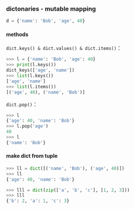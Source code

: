### dictonaries - mutable mapping
```python
d = {'name': 'Bob', 'age', 40}
```

#### methods
`dict.keys() & dict.values() & dict.items()`：
```python
>>> l = {'name': 'Bob', 'age': 40}
>>> print(l.keys())
dict_keys(['age', 'name'])
>>> list(l.keys())
['age', 'name']
>>> list(l.items())
[('age', 40), ('name', 'Bob')]
```
`dict.pop()`：
```python
>>> l
{'age': 40, 'name': 'Bob'}
>>> l.pop('age')
40
>>> l
{'name': 'Bob'}
```
#### make dict from tuple
```python
>>> ll = dict([('name', 'Bob'), ('age', 40)])
>>> ll
{'age': 40, 'name': 'Bob'}

>>> lll = dict(zip(['a', 'b', 'c'], [1, 2, 3]))
>>> lll
{'b': 2, 'a': 1, 'c': 3}
```
